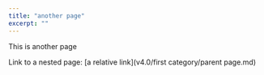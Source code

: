 ```yaml
---
title: "another page"
excerpt: ""
---
```

This is another page

Link to a nested page: [a relative link](v4.0/first category/parent page.md)
